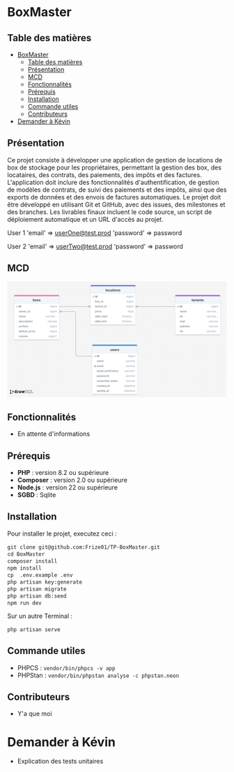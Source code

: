 # BoxMaster

## Table des matières

- [BoxMaster](#boxmaster)
  - [Table des matières](#table-des-matières)
  - [Présentation](#présentation)
  - [MCD](#mcd)
  - [Fonctionnalités](#fonctionnalités)
  - [Prérequis](#prérequis)
  - [Installation](#installation)
  - [Commande utiles](#commande-utiles)
  - [Contributeurs](#contributeurs)
- [Demander à Kévin](#demander-à-kévin)
## Présentation

Ce projet consiste à développer une application de gestion de locations de box de stockage pour les propriétaires, permettant la gestion des box, des locataires, des contrats, des paiements, des impôts et des factures. L'application doit inclure des fonctionnalités d'authentification, de gestion de modèles de contrats, de suivi des paiements et des impôts, ainsi que des exports de données et des envois de factures automatiques. Le projet doit être développé en utilisant Git et GitHub, avec des issues, des milestones et des branches. Les livrables finaux incluent le code source, un script de déploiement automatique et un URL d'accès au projet.

User 1
    'email' => userOne@test.prod
    'password' => password

User 2
    'email' => userTwo@test.prod
    'password' => password


## MCD

![Image du MCD](mcd.png)

## Fonctionnalités

* En attente d'informations

## Prérequis

* **PHP** : version 8.2 ou supérieure
* **Composer** : version 2.0 ou supérieure
* **Node.js** : version 22 ou supérieure
* **SGBD** : Sqlite

## Installation

Pour installer le projet, executez ceci :

```shell
git clone git@github.com:Frize01/TP-BoxMaster.git
cd BoxMaster
composer install
npm install
cp  .env.example .env
php artisan key:generate
php artisan migrate
php artisan db:seed
npm run dev
```
Sur un autre Terminal :

```shell
php artisan serve
```

## Commande utiles

- PHPCS : ```vendor/bin/phpcs -v app```
- PHPStan : ```vendor/bin/phpstan analyse -c phpstan.neon```

## Contributeurs

* Y'a que moi


# Demander à Kévin

* Explication des tests unitaires